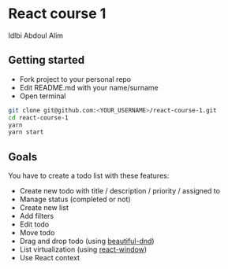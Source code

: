 # React course 1
Idlbi Abdoul Alim

## Getting started

- Fork project to your personal repo
- Edit README.md with your name/surname
- Open terminal

```sh
git clone git@github.com:<YOUR_USERNAME>/react-course-1.git
cd react-course-1
yarn
yarn start
```

## Goals

You have to create a todo list with these features:
- Create new todo with title / description / priority / assigned to
- Manage status (completed or not)
- Create new list
- Add filters
- Edit todo
- Move todo
- Drag and drop todo (using [beautiful-dnd](https://github.com/atlassian/react-beautiful-dnd))
- List virtualization (using [react-window](https://github.com/bvaughn/react-window))
- Use React context
